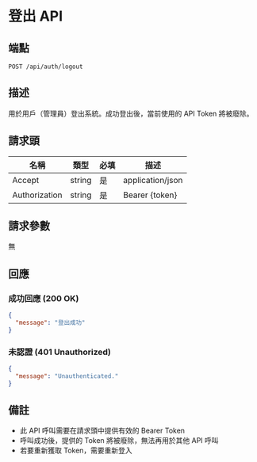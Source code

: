 # 登出 API

## 端點

`POST /api/auth/logout`

## 描述

用於用戶（管理員）登出系統。成功登出後，當前使用的 API Token 將被廢除。

## 請求頭

| 名稱          | 類型   | 必填 | 描述                          |
|--------------|--------|------|------------------------------|
| Accept       | string | 是   | application/json             |
| Authorization| string | 是   | Bearer {token}               |

## 請求參數

無

## 回應

### 成功回應 (200 OK)

```json
{
  "message": "登出成功"
}
```

### 未認證 (401 Unauthorized)

```json
{
  "message": "Unauthenticated."
}
```

## 備註

- 此 API 呼叫需要在請求頭中提供有效的 Bearer Token
- 呼叫成功後，提供的 Token 將被廢除，無法再用於其他 API 呼叫
- 若要重新獲取 Token，需要重新登入 
